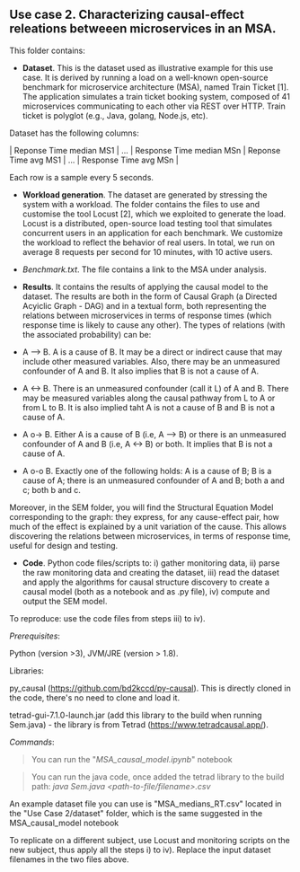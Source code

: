 
## Use case 2. Characterizing causal-effect releations betweeen microservices in an MSA. 

This folder contains: 
- **Dataset**. This is the dataset used as illustrative example for this use case. It is derived by running a load on a well-known open-source benchmark for microservice  architecture (MSA), named Train Ticket [1].  The application simulates a train ticket booking system, composed of 41 microservices communicating to each other via REST over HTTP. Train ticket is  polyglot (e.g., Java, golang, Node.js, etc). 

Dataset has the following columns: 

| Reponse Time median MS1 | ... | Response Time median MSn | Reponse Time avg MS1 | ... | Response Time avg MSn |

Each row is a sample every 5 seconds. 

- **Workload generation**. The dataset are generated by stressing the system with a workload. The folder contains the files to use and customise the tool Locust [2], which we exploited to generate the load. Locust is a distributed, open-source load testing tool that simulates concurrent users in an application for each benchmark. We customize the workload to reflect the behavior of real users. In total, we run on average 8 requests per second for 10 minutes, with 10 active users.  

<!-- - **Monitoring data**. The folder contains raw data gathered by monitoring. 
This includes for each request: a flag indicating if the request conform to a valid/invalid user behaviour, response time, response HTTP status code, and the microservice to which the request is sent.
Monitoring data are collected by Locust. 
 -->
- *Benchmark.txt*. The file contains a link to the MSA under analysis.  

- **Results**. It contains the results of applying the causal model to the dataset. The results are both in the form of Causal Graph (a Directed Acyiclic Graph - DAG) and in a textual form, both representing the relations between microservices in terms of response times (which response time is likely to cause any other). The types of relations (with the associated probability) can be: 
- A --> B. A is a cause of B. It may be a direct or indirect cause that may include other measured variables. Also, there may be an unmeasured confounder of A and B. It also implies that B is not a cause of A. 
- A <-> B. There is an unmeasured confounder (call it L) of A and B. There may be measured variables along the causal pathway from L to A or from L to B.
It is also implied taht A is not a cause of B and B is not a cause of A. 
- A o-> B. Either A is a cause of B (i.e, A --> B) or there is an unmeasured confounder of A and B (i.e, A <-> B) or both. It implies that B is not a cause of A.
- A o-o B. Exactly one of the following holds: A is a cause of B; B is a cause of A; there is an unmeasured confounder of A and B; both a and c; both b and c. 

Moreover, in the SEM folder, you will find the Structural Equation Model corresponding to the graph: they express, for any cause-effect pair, how much of the effect is explained by a unit variation of the cause. This allows discovering the relations between microservices, in terms of response time, useful for design and testing. 

- **Code**. Python code files/scripts to: i) gather monitoring data, ii) parse the raw monitoring data and creating the dataset, iii) read the dataset and apply the algorithms for causal structure discovery to create a causal model (both as a notebook and as .py file), iv) compute and output the SEM model. 

To reproduce:  use the code files from steps iii) to iv). 

*Prerequisites*: 

Python (version >3), JVM/JRE (version > 1.8). 

Libraries: 

py_causal (https://github.com/bd2kccd/py-causal). This is directly cloned in the code, there's no need to clone and load it. 

tetrad-gui-7.1.0-launch.jar (add this library to the build when running Sem.java) - the library is from Tetrad (https://www.tetradcausal.app/). 

*Commands*: 

>  You can run the "*MSA_causal_model.ipynb*" notebook

>  You can run the java code, once added the tetrad library to the build path: *java Sem.java <path-to-file/filename>.csv*
 
An example dataset file you can use is "MSA_medians_RT.csv" located in the "Use Case 2/dataset" folder, which is the same suggested in the MSA_causal_model notebook 

To replicate on a different subject, use Locust and monitoring scripts on the new subject, thus apply all the steps i) to iv). Replace the input dataset filenames in the two files above. 
